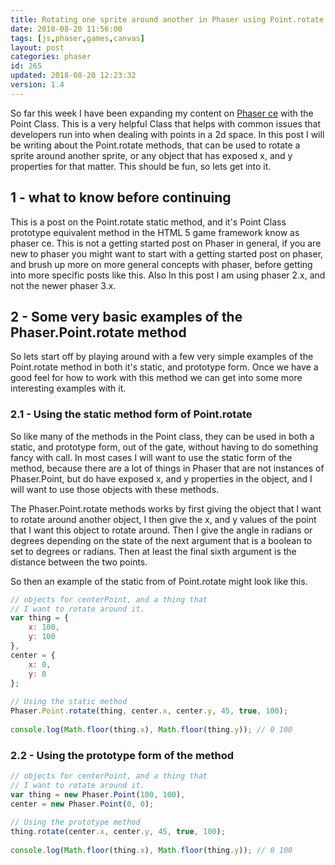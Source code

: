 ```yaml
---
title: Rotating one sprite around another in Phaser using Point.rotate
date: 2018-08-20 11:56:00
tags: [js,phaser,games,canvas]
layout: post
categories: phaser
id: 265
updated: 2018-08-20 12:23:32
version: 1.4
---
```


So far this week I have been expanding my content on [Phaser ce](https://photonstorm.github.io/phaser-ce/) with the Point Class. This is a very helpful Class that helps with common issues that developers run into when dealing with points in a 2d space. In this post I will be writing about the Point.rotate methods, that can be used to rotate a sprite around another sprite, or any object that has exposed x, and y properties for that matter. This should be fun, so lets get into it.

<!-- more -->

## 1 - what to know before continuing

This is a post on the Point.rotate static method, and it's Point Class prototype equivalent method in the HTML 5 game framework know as phaser ce. This is not a getting started post on Phaser in general, if you are new to phaser you might want to start with a getting started post on phaser, and brush up more on more general concepts with phaser, before getting into more specific posts like this. Also In this post I am using phaser 2.x, and not the newer phaser 3.x.


## 2 - Some very basic examples of the Phaser.Point.rotate method

So lets start off by playing around with a few very simple examples of the Point.rotate method in both it's static, and prototype form. Once we have a good feel for how to work with this method we can get into some more interesting examples with it.

### 2.1 - Using the static method form of Point.rotate

So like many of the methods in the Point class, they can be used in both a static, and prototype form, out of the gate, without having to do something fancy with call. In most cases I will want to use the static form of the method, because there are a lot of things in Phaser that are not instances of Phaser.Point, but do have exposed x, and y properties in the object, and I will want to use those objects with these methods.

The Phaser.Point.rotate methods works by first giving the object that I want to rotate around another object, I then give the x, and y values of the point that I want this object to rotate around. Then I give the angle in radians or degrees depending on the state of the next argument that is a boolean to set to degrees or radians. Then at least the final sixth argument is the distance between the two points.

So then an example of the static from of Point.rotate might look like this.
```js
// objects for centerPoint, and a thing that
// I want to rotate around it.
var thing = {
    x: 100,
    y: 100
},
center = {
    x: 0,
    y: 0
};
 
// Using the static method
Phaser.Point.rotate(thing, center.x, center.y, 45, true, 100);
 
console.log(Math.floor(thing.x), Math.floor(thing.y)); // 0 100
```



### 2.2 - Using the prototype form of the method

```js
// objects for centerPoint, and a thing that
// I want to rotate around it.
var thing = new Phaser.Point(100, 100),
center = new Phaser.Point(0, 0);
 
// Using the prototype method
thing.rotate(center.x, center.y, 45, true, 100);
 
console.log(Math.floor(thing.x), Math.floor(thing.y)); // 0 100
```